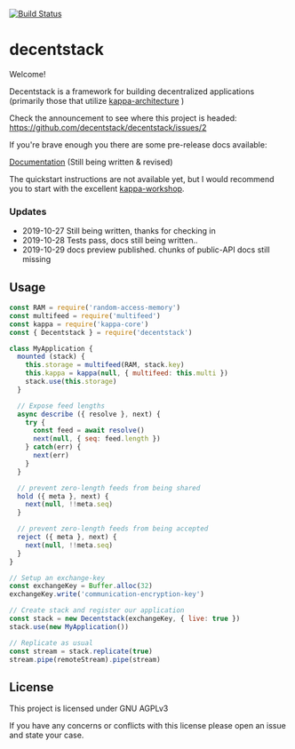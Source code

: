 [![Build Status](https://travis-ci.org/decentstack/decentstack.svg?branch=master)](https://travis-ci.org/decentstack/decentstack)

decentstack
=================

Welcome!

Decentstack is a framework for building decentralized
applications (primarily those that utilize [kappa-architecture](https://github.com/kappa-db/) )

Check the announcement to see where this project is headed:
https://github.com/decentstack/decentstack/issues/2

If you're brave enough you there are some pre-release docs available:

[Documentation](https://decentstack.org) (Still being written & revised)

The quickstart instructions are not available yet, but I would recommend you to
start with the excellent [kappa-workshop](https://noffle.github.io/kappa-arch-workshop/build/01.html).


### Updates
- 2019-10-27 Still being written, thanks for checking in
- 2019-10-28 Tests pass, docs still being written..
- 2019-10-29 docs preview published. chunks of public-API docs still missing


## Usage

```js
const RAM = require('random-access-memory')
const multifeed = require('multifeed')
const kappa = require('kappa-core')
const { Decentstack } = require('decentstack')

class MyApplication {
  mounted (stack) {
    this.storage = multifeed(RAM, stack.key)
    this.kappa = kappa(null, { multifeed: this.multi })
    stack.use(this.storage)
  }

  // Expose feed lengths
  async describe ({ resolve }, next) {
    try {
      const feed = await resolve()
      next(null, { seq: feed.length })
    } catch(err) {
      next(err)
    }
  }

  // prevent zero-length feeds from being shared
  hold ({ meta }, next) {
    next(null, !!meta.seq)
  }

  // prevent zero-length feeds from being accepted
  reject ({ meta }, next) {
    next(null, !!meta.seq)
  }
}

// Setup an exchange-key
const exchangeKey = Buffer.alloc(32)
exchangeKey.write('communication-encryption-key')

// Create stack and register our application
const stack = new Decentstack(exchangeKey, { live: true })
stack.use(new MyApplication())

// Replicate as usual
const stream = stack.replicate(true)
stream.pipe(remoteStream).pipe(stream)

```

## License

This project is licensed under GNU AGPLv3

If you have any concerns or conflicts with this license please open an issue and
state your case.
